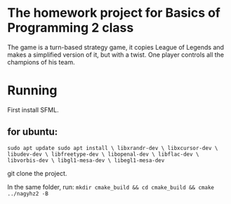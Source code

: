 # The homework project for Basics of Programming 2 class

The game is a turn-based strategy game, it copies League of Legends and makes a simplified version of it, but with a twist.
One player controls all the champions of his team.

# Running
First install SFML.
## for ubuntu:
`sudo apt update
sudo apt install \
    libxrandr-dev \
    libxcursor-dev \
    libudev-dev \
    libfreetype-dev \
    libopenal-dev \
    libflac-dev \
    libvorbis-dev \
    libgl1-mesa-dev \
    libegl1-mesa-dev`

git clone the project.

In the same folder, run:
`mkdir cmake_build && cd cmake_build && cmake ../nagyhz2 -B`
